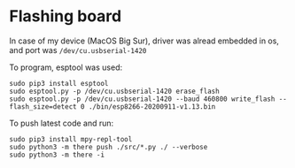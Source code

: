 
# Flashing board

In case of my device (MacOS Big Sur), driver was alread embedded in os, and port was `/dev/cu.usbserial-1420`

To program, esptool was used:

```
sudo pip3 install esptool
sudo esptool.py -p /dev/cu.usbserial-1420 erase_flash
sudo esptool.py -p /dev/cu.usbserial-1420 --baud 460800 write_flash --flash_size=detect 0 ./bin/esp8266-20200911-v1.13.bin
```

To push latest code and run:

```
sudo pip3 install mpy-repl-tool
sudo python3 -m there push ./src/*.py ./ --verbose
sudo python3 -m there -i 
```
